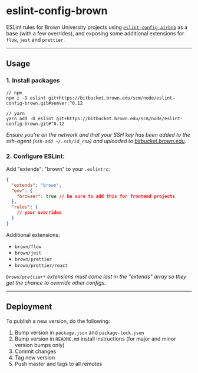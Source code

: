 # eslint-config-brown

ESLint rules for Brown University projects using [`eslint-config-airbnb`](https://github.com/airbnb/javascript/tree/master/packages/eslint-config-airbnb) as a base (with a few overrides), and exposing some additional extensions for `flow`, `jest` and `prettier`.

---

## Usage

### 1. Install packages

```
// npm
npm i -D eslint git+https://bitbucket.brown.edu/scm/node/eslint-config-brown.git#semver:^0.12

// yarn
yarn add -D eslint git+https://bitbucket.brown.edu/scm/node/eslint-config-brown.git#^0.12
```

_Ensure you're on the network and that your SSH key has been added to the ssh-agent (`ssh-add ~/.ssh/id_rsa`) and uploaded to [bitbucket.brown.edu](https://bitbucket.brown.edu/plugins/servlet/ssh/account/keys)._

### 2. Configure ESLint:

Add "extends": "brown" to your `.eslintrc`:

```json
{
  "extends": "brown",
  "env": {
    "browser": true // be sure to add this for frontend projects
  },
  "rules": {
    // your overrides
  }
}
```

Additional extensions:

- `brown/flow`
- `brown/jest`
- `brown/prettier`
- `brown/prettier/react`

_`brown/prettier*` extensions must come last in the "extends" array so they get the chance to override other configs._

---

## Deployment

To publish a new version, do the following:

1. Bump version in `package.json` and `package-lock.json`
2. Bump version in `README.md` install instructions (for major and minor version bumps only)
3. Commit changes
4. Tag new version
5. Push master and tags to all remotes

